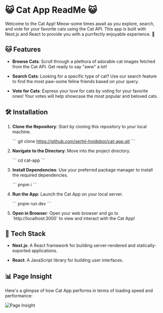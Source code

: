 # 😺 Cat App ReadMe 😺

Welcome to the Cat App! Meow-some times await as you explore, search, and vote for your favorite cats using the Cat API. This app is built with Next.js and React to provide you with a purrfectly enjoyable experience. 🐾

## 🐱 Features

- **Browse Cats**: Scroll through a plethora of adorable cat images fetched from the Cat API. Get ready to say "aww" a lot!

- **Search Cats**: Looking for a specific type of cat? Use our search feature to find the most paw-some feline friends based on your query.

- **Vote for Cats**: Express your love for cats by voting for your favorite ones! Your votes will help showcase the most popular and beloved cats.

## 🛠️ Installation

1. **Clone the Repository**: Start by cloning this repository to your local machine.

   \`\`\`
   git clone https://github.com/serhii-hnidobor/cat-app.git
   \`\`\`

2. **Navigate to the Directory**: Move into the project directory.

   \`\`\`
   cd cat-app
   \`\`\`

3. **Install Dependencies**: Use your preferred package manager to install the required dependencies.

   \`\`\`
   pnpm i
   \`\`\`

4. **Run the App**: Launch the Cat App on your local server.

   \`\`\`
   pnpm run dev
   \`\`\`

5. **Open in Browser**: Open your web browser and go to \`http://localhost:3000\` to view and interact with the Cat App!

## 🚀 Tech Stack

- **Next.js**: A React framework for building server-rendered and statically-exported applications.

- **React**: A JavaScript library for building user interfaces.

## 📊 Page Insight

Here's a glimpse of how Cat App performs in terms of loading speed and performance:

![Page Insight](https://i.ibb.co/T12Xwzd/2023-08-28-01-46-22.png)